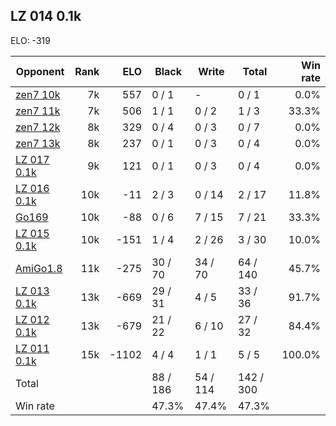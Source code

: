 ## LZ 014 0.1k ##

ELO: -319

Opponent | Rank | ELO | Black | Write | Total | Win rate
---------|-----:|----:|-------|-------|-------|-------:
[zen7 10k](zen7%2010k.md) | 7k | 557 | 0 / 1 | - | 0 / 1 | 0.0%
[zen7 11k](zen7%2011k.md) | 7k | 506 | 1 / 1 | 0 / 2 | 1 / 3 | 33.3%
[zen7 12k](zen7%2012k.md) | 8k | 329 | 0 / 4 | 0 / 3 | 0 / 7 | 0.0%
[zen7 13k](zen7%2013k.md) | 8k | 237 | 0 / 1 | 0 / 3 | 0 / 4 | 0.0%
[LZ 017 0.1k](LZ%20017%200.1k.md) | 9k | 121 | 0 / 1 | 0 / 3 | 0 / 4 | 0.0%
[LZ 016 0.1k](LZ%20016%200.1k.md) | 10k | -11 | 2 / 3 | 0 / 14 | 2 / 17 | 11.8%
[Go169](Go169.md) | 10k | -88 | 0 / 6 | 7 / 15 | 7 / 21 | 33.3%
[LZ 015 0.1k](LZ%20015%200.1k.md) | 10k | -151 | 1 / 4 | 2 / 26 | 3 / 30 | 10.0%
[AmiGo1.8](AmiGo1.8.md) | 11k | -275 | 30 / 70 | 34 / 70 | 64 / 140 | 45.7%
[LZ 013 0.1k](LZ%20013%200.1k.md) | 13k | -669 | 29 / 31 | 4 / 5 | 33 / 36 | 91.7%
[LZ 012 0.1k](LZ%20012%200.1k.md) | 13k | -679 | 21 / 22 | 6 / 10 | 27 / 32 | 84.4%
[LZ 011 0.1k](LZ%20011%200.1k.md) | 15k | -1102 | 4 / 4 | 1 / 1 | 5 / 5 | 100.0%
Total | | | 88 / 186 | 54 / 114 | 142 / 300 | 
Win rate| | | 47.3% | 47.4% | 47.3% | 
